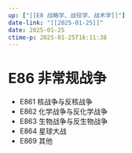 ```yaml
---
up: ["[[E8 战略学、战役学、战术学]]"]
date-link: "[[2025-01-25]]"
date: 2025-01-25
ctime-p: 2025-01-25T16:11:38
---
```


# E86 非常规战争

- E861 核战争与反核战争
- E862 化学战争与反化学战争
- E863 生物战争与反生物战争
- E864 星球大战
- E869 其他
